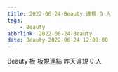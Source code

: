 ```yaml
---
title: 2022-06-24-Beauty 違規 0 人
tags:
    - Beauty
abbrlink: 2022-06-24-Beauty
date: Beauty-2022-06-24 12:00:00
---
```

Beauty 板 [板規連結](https://www.ptt.cc/bbs/Beauty/M.1630069980.A.84B.html)
昨天違規 0 人

